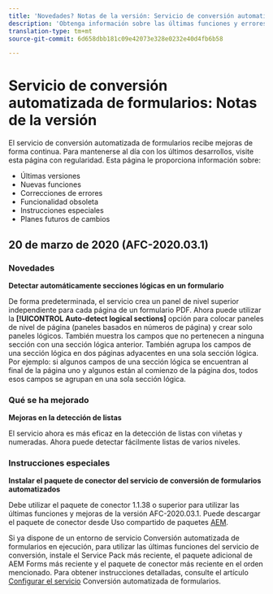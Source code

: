 ```yaml
---
title: 'Novedades? Notas de la versión: Servicio de conversión automatizada de formularios'
description: 'Obtenga información sobre las últimas funciones y errores corregidos para el servicio de conversión de formularios automatizados '
translation-type: tm+mt
source-git-commit: 6d658dbb181c09e42073e328e0232e40d4fb6b58

---
```



# Servicio de conversión automatizada de formularios: Notas de la versión

El servicio de conversión automatizada de formularios recibe mejoras de forma continua. Para mantenerse al día con los últimos desarrollos, visite esta página con regularidad. Esta página le proporciona información sobre:

* Últimas versiones
* Nuevas funciones
* Correcciones de errores
* Funcionalidad obsoleta
* Instrucciones especiales
* Planes futuros de cambios

## 20 de marzo de 2020 (AFC-2020.03.1)

### Novedades

**Detectar automáticamente secciones lógicas en un formulario**

De forma predeterminada, el servicio crea un panel de nivel superior independiente para cada página de un formulario PDF. Ahora puede utilizar la **[!UICONTROL Auto-detect logical sections]** opción para colocar paneles de nivel de página (paneles basados en números de página) y crear solo paneles lógicos.  También muestra los campos que no pertenecen a ninguna sección con una sección lógica anterior. También agrupa los campos de una sección lógica en dos páginas adyacentes en una sola sección lógica. Por ejemplo: si algunos campos de una sección lógica se encuentran al final de la página uno y algunos están al comienzo de la página dos, todos esos campos se agrupan en una sola sección lógica.

### Qué se ha mejorado

**Mejoras en la detección de listas**

El servicio ahora es más eficaz en la detección de listas con viñetas y numeradas. Ahora puede detectar fácilmente listas de varios niveles.

### Instrucciones especiales

**Instalar el paquete de conector del servicio de conversión de formularios automatizados**

Debe utilizar el paquete de conector 1.1.38 o superior para utilizar las últimas funciones y mejoras de la versión AFC-2020.03.1. Puede descargar el paquete de conector desde Uso compartido de paquetes [AEM](https://www.adobeaemcloud.com/content/marketplace/marketplaceProxy.html?packagePath=/content/companies/public/adobe/packages/cq650/servicepack/fd/AEM-Forms-6.5.4.0-WIN).

Si ya dispone de un entorno de servicio Conversión automatizada de formularios en ejecución, para utilizar las últimas funciones del servicio de conversión, instale el Service Pack más reciente, el paquete adicional de AEM Forms más reciente y el paquete de conector más reciente en el orden mencionado. Para obtener instrucciones detalladas, consulte el artículo [Configurar el servicio](configure-service.md) Conversión automatizada de formularios.
